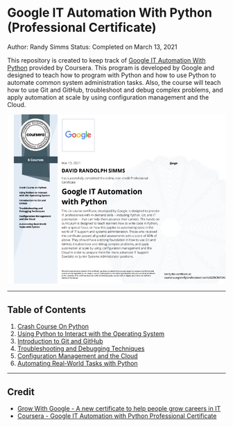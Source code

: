 # Google IT Automation With Python (Professional Certificate)

Author: Randy Simms
Status: Completed on March 13, 2021

This repository is created to keep track of [Google IT Automation With Python](https://www.coursera.org/professional-certificates/google-it-automation) provided by Coursera. This program is developed by Google and designed to teach how to program with Python and how to use Python to automate common system administration tasks. Also, the course will teach how to use Git and GitHub, troubleshoot and debug complex problems, and apply automation at scale by using configuration management and the Cloud.

![specialization-certificate](https://github.com/randysimms/google-it-automation-with-python/blob/main/Google_IT_Automation_with_Python_CERTIFICATE.jpg)

---

## Table of Contents

1. [Crash Course On Python](https://github.com/randysimms/google-it-automation-with-python/1-crash-course-on-python)
2. [Using Python to Interact with the Operating System](https://github.com/randysimms/google-it-automation-with-python/2-using-python-with-the-os)
3. [Introduction to Git and GitHub](https://github.com/randysimms/google-it-automation-with-python/3-intro-to-git-and-github)
4. [Troubleshooting and Debugging Techniques](https://github.com/randysimms/google-it-automation-with-python/4-troubleshooting-and-debugging)
5. [Configuration Management and the Cloud](https://github.com/randysimms/google-it-automation-with-python/5-config-management-and-the-cloud)
6. [Automating Real-World Tasks with Python](https://github.com/randysimms/google-it-automation-with-python/6-automating-with-python)

---

## Credit

* [Grow With Google - A new certificate to help people grow careers in IT](https://www.blog.google/outreach-initiatives/grow-with-google/new-certificate-help-people-grow-careers/)
* [Coursera - Google IT Automation with Python Professional Certificate](https://www.coursera.org/professional-certificates/google-it-automation#courses)  